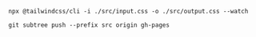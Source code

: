 ```` shell
npx @tailwindcss/cli -i ./src/input.css -o ./src/output.css --watch
````

```` shell
git subtree push --prefix src origin gh-pages
````